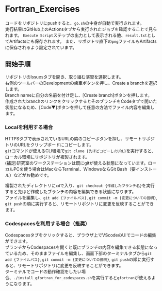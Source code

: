 # Fortran_Exercises
コードをリポジトリにpushすると、`go.sh`の中身が自動で実行されます。  
実行結果はGitHub上のActionsタブから実行されたジョブを確認することで見られます。
`Execute Script`ステップの出力として表示される他、`result.txt`としてArtifactsにも保存されます。
また、リポジトリ直下の`png`ファイルもArtifactsに保存されるよう設定されています。

## 開始手順
リポジトリのIssuesタブを開き、取り組む演習を選択します。  
右側のツールバーのDevelopmentの歯車ボタンを押し、Create a branchを選択します。  
Branch nameに自分の名前を付け足し、[Create branch]ボタンを押します。  
作成されたbranchのリンクをクリックするとそのブランチをCodeタブで開いた状態になるため、[Code▼]ボタンを押して任意の方法でファイル内容を編集します。

### Localを利用する場合
HTTPSタブで表示されているURLの隣のコピーボタンを押し、リモートリポジトリのURLをクリップボードにコピーします。  
`git`コマンドが使えるCLI環境で`git clone {先ほどコピーしたURL}`を実行すると、ローカル環境にリポジトリが複製されます。  
(補足)研究室のワークステーションは既にgitが使える状態になっています。ローカルPCを使う場合はMacならTerminal、WindowsならGit Bash（要インストール）などがお勧めです。

複製されたディレクトリに`cd`で入り、`git checkout {作成したブランチ名}`を実行すると先ほど作成したブランチの内容を編集できる状態になります。  
ファイルを編集し、`git add {ファイルパス}`, `git commit -m {変更についての説明}`, `git push`の順に実行すると、リモートリポジトリに変更を反映することができます。

### Codespacesを利用する場合（推奨）
Codespacesタブをクリックすると、ブラウザ上でVScodeのUIでコードの編集ができます。  
ブランチからCodespacesを開くと既にブランチの内容を編集できる状態になっているため、そのままファイルを編集し、画面下部のターミナルタブから`git add {ファイルパス}`, `git commit -m {変更についての説明}`, `git push`の順に実行すると、リモートリポジトリに変更を反映することができます。  
ターミナルでコードの動作確認をしたい場合、`./install_gfortran_for_codespaces.sh`を実行すると`gfortran`が使えるようになります。
